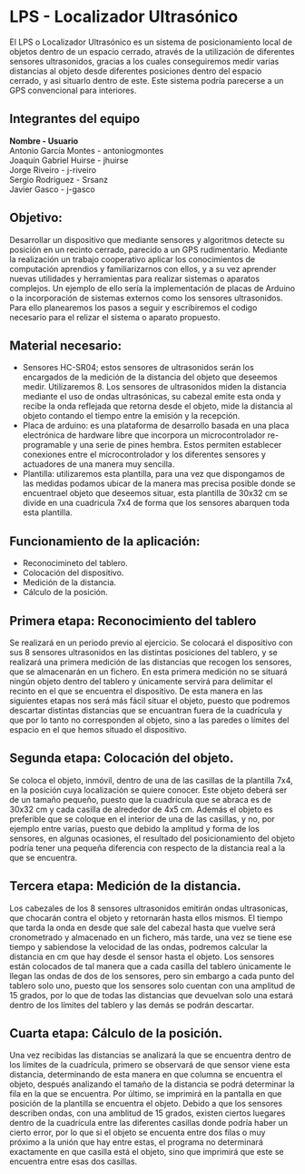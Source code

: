 # LPS - Localizador Ultrasónico

El LPS o Localizador Ultrasónico es un sistema de posicionamiento local de objetos dentro de un espacio cerrado, através de la utilización
de diferentes sensores ultrasonidos, gracias a los cuales conseguiremos medir varias distancias al objeto desde diferentes posiciones
dentro del espacio cerrado, y asi situarlo dentro de este. Este sistema podría parecerse a un GPS convencional para interiores.

## Integrantes del equipo
<strong>Nombre            -            Usuario</strong>
<br />Antonio García Montes - antoniogmontes
<br />Joaquín Gabriel Huirse - jhuirse
<br />Jorge Riveiro - j-riveiro
<br />Sergio Rodriguez - Srsanz
<br />Javier Gasco - j-gasco


## Objetivo:
Desarrollar un dispositivo que mediante sensores y algoritmos detecte su posición en un recinto cerrado, parecido a un GPS rudimentario.
Mediante la realización un trabajo cooperativo aplicar los conocimientos de computación aprendios y familiarizarnos con ellos, y a su
vez aprender nuevas utilidades y herramientas para realizar sistemas o aparatos complejos. Un ejemplo de ello sería la implementación 
de placas de Arduino o la incorporación de sistemas externos como los sensores ultrasonidos.
Para ello planearemos los pasos a seguir y escribiremos el codigo necesario para el relizar el sistema o aparato propuesto.

## Material necesario:
- Sensores HC-SR04; estos sensores de ultrasonidos serán los encargados de la medición de la distancia del objeto que deseemos medir.
Utilizaremos 8. Los sensores de ultrasonidos miden la distancia mediante el uso de ondas ultrasónicas, su cabezal emite esta onda y recibe
la onda reflejada que retorna desde el objeto, mide la distancia al objeto contando el tiempo entre la emisión y la recepción. 
- Placa de arduino: es una plataforma de desarrollo basada en una placa electrónica de hardware libre que incorpora un microcontrolador
re-programable y una serie de pines hembra. Estos permiten establecer conexiones entre el microcontrolador y los diferentes sensores y
actuadores de una manera muy sencilla. 
- Plantilla: utilizaremos esta plantilla, para una vez que dispongamos de las medidas podamos ubicar de la manera mas precisa posible donde
se encuentrael objeto que deseemos situar, esta plantilla de 30x32 cm se divide en una cuadricula 7x4 de forma que los sensores abarquen
toda esta plantilla. 

## Funcionamiento de la aplicación:
- Reconocimineto del tablero.
- Colocación del dispositivo.
- Medición de la distancia.
- Cálculo de la posición.

## Primera etapa: Reconocimiento del tablero
Se realizará en un periodo previo al ejercicio. Se colocará el dispositivo con sus 8 sensores ultrasonidos en las distintas posiciones del 
tablero, y se realizará una primera medición de las distancias que recogen los sensores, que se almacenarán en un fichero. En esta primera
medición no se situará ningún objeto dentro del tablero y únicamente servirá para delimitar el recinto en el que se encuentra el dispositivo.
De esta manera en las siguientes etapas nos será más fácil situar el objeto, puesto que podremos descartar distintas distancias que se encuantran
fuera de la cuadrícula y que por lo tanto no corresponden al objeto, sino a las paredes o límites del espacio en el que hemos situado el dispositivo.

## Segunda etapa: Colocación del objeto.
Se coloca el objeto, inmóvil, dentro de una de las casillas de la plantilla 7x4, en la posición cuya localización se quiere conocer.
Este objeto deberá ser de un tamaño pequeño, puesto que la cuadrícula que se abraca es de 30x32 cm y cada casilla de alrededor de 4x5 cm. 
Además el objeto es preferible que se coloque en el interior de una de las casillas, y no, por ejemplo entre varias, puesto que debido la amplitud
y forma de los sensores, en algunas ocasiones, el resultado del posicionamiento del objeto podría tener una pequeña diferencia con respecto de la 
distancia real a la que se encuentra.

## Tercera etapa: Medición de la distancia.
Los cabezales de los 8 sensores ultrasonidos emitirán ondas ultrasonicas, que chocarán contra el objeto y retornarán hasta ellos mismos.
El tiempo que tarda la onda en desde que sale del cabezal hasta que vuelve será cronometrado y almacenado en un fichero, más tarde,
una vez se tiene ese tiempo y sabiendose la velocidad de las ondas, podremos calcular la distancia en cm que hay desde el sensor hasta
el objeto. Los sensores están colocados de tal manera que a cada casilla del tablero únicamente le llegan las ondas de dos de los sensores,
pero sin embargo a cada punto del tablero solo uno, puesto que los sensores solo cuentan con una amplitud de 15 grados, por lo que de todas
las distancias que devuelvan solo una estará dentro de los límites del tablero y las demás se podrán descartar.

## Cuarta etapa: Cálculo de la posición.
Una vez recibidas las distancias se analizará la que se encuentra dentro de los límites de la cuadrícula, primero se observará de que sensor
viene esta distancia, determinando de esta manera en que columna se encuentra el objeto, después analizando el tamaño de la distancia se podrá
determinar la fila en la que se encuentra. Por último, se imprimirá en la pantalla en que posición de la plantilla se encuentra el objeto.
Debido a que los sensores describen ondas, con una amblitud de 15 grados, existen ciertos luegares dentro de la cuadrícula entre las diferentes
casillas donde podría haber un cierto error, por lo que si el objeto se encuenta entre dos filas o muy próximo a la unión que hay entre estas,
el programa no determinará exactamente en que casilla está el objeto, sino que imprimirá que este se encuentra entre esas dos casillas.
